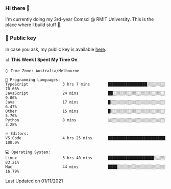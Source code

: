 ### Hi there 👋

I'm currently doing my 3rd-year Comsci @ RMIT University. This is the place where I build stuff 👀. 

### 🔑 Public key

In case you ask, my public key is available [here](https://public.auspham.dev/).

<!--START_SECTION:waka-->
📊 **This Week I Spent My Time On** 

```text
⌚︎ Time Zone: Australia/Melbourne

💬 Programming Languages: 
TypeScript               3 hrs 7 mins        █████████████████░░░░░░░░   70.66% 
JavaScript               24 mins             ██░░░░░░░░░░░░░░░░░░░░░░░   9.06% 
Java                     17 mins             █░░░░░░░░░░░░░░░░░░░░░░░░   6.47% 
Other                    15 mins             █░░░░░░░░░░░░░░░░░░░░░░░░   5.76% 
Python                   8 mins              ░░░░░░░░░░░░░░░░░░░░░░░░░   3.28%

🔥 Editors: 
VS Code                  4 hrs 25 mins       █████████████████████████   100.0%

💻 Operating System: 
Linux                    3 hrs 40 mins       ████████████████████░░░░░   83.21% 
Mac                      44 mins             ████░░░░░░░░░░░░░░░░░░░░░   16.79%

```


 Last Updated on 01/11/2021
<!--END_SECTION:waka-->

<!--
**rockmanvnx6/rockmanvnx6** is a ✨ _special_ ✨ repository because its `README.md` (this file) appears on your GitHub profile.

Here are some ideas to get you started:

- 🔭 I’m currently working on ...
- 🌱 I’m currently learning ...
- 👯 I’m looking to collaborate on ...
- 🤔 I’m looking for help with ...
- 💬 Ask me about ...
- 📫 How to reach me: ...
- 😄 Pronouns: ...
- ⚡ Fun fact: ...
-->

